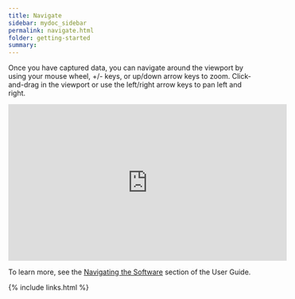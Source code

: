 ```yaml
---
title: Navigate
sidebar: mydoc_sidebar
permalink: navigate.html
folder: getting-started
summary:
---
```


Once you have captured data, you can navigate around the viewport by using your mouse wheel, +/- keys, or up/down arrow keys to zoom. Click-and-drag in the viewport or use the left/right arrow keys to pan left and right.

<iframe width="560" height="315" src="https://www.youtube.com/embed/PaAN7neNd2o?rel=0&controls=0&showinfo=0&autohide=1" showinfo="0" frameborder="0" allow="accelerometer; autoplay; encrypted-media; gyroscope; picture-in-picture" allowfullscreen></iframe>

To learn more, see the [Navigating the Software](https://saleae.gitbook.io/docs/user-guide/using-logic/navigating-the-software) section of the User Guide.

{% include links.html %}